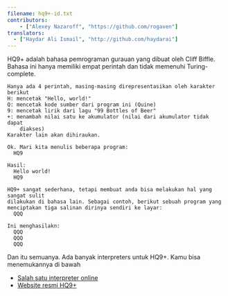 ```yaml
---
filename: hq9+-id.txt
contributors:
    - ["Alexey Nazaroff", "https://github.com/rogaven"]
translators:
  - ["Haydar Ali Ismail", "http://github.com/haydarai"]
---
```


HQ9+ adalah bahasa pemrograman gurauan yang dibuat oleh Cliff Biffle. Bahasa
ini hanya memiliki empat perintah dan tidak memenuhi Turing-complete.

```
Hanya ada 4 perintah, masing-masing direpresentasikan oleh karakter berikut
H: mencetak "Hello, world!"
Q: mencetak kode sumber dari program ini (Quine)
9: mencetak lirik dari lagu "99 Bottles of Beer"
+: menambah nilai satu ke akumulator (nilai dari akumulator tidak dapat
	diakses)
Karakter lain akan dihiraukan.

Ok. Mari kita menulis beberapa program:
  HQ9

Hasil:
  Hello world!
  HQ9

HQ9+ sangat sederhana, tetapi membuat anda bisa melakukan hal yang sangat sulit
dilakukan di bahasa lain. Sebagai contoh, berikut sebuah program yang
menciptakan tiga salinan dirinya sendiri ke layar:
  QQQ

Ini menghasilakn:
  QQQ
  QQQ
  QQQ
```

Dan itu semuanya. Ada banyak interpreters untuk HQ9+. Kamu bisa menemukannya di
bawah

+ [Salah satu interpreter online](https://almnet.de/esolang/hq9plus.php)
+ [Website resmi HQ9+](http://cliffle.com/esoterica/hq9plus.html)
